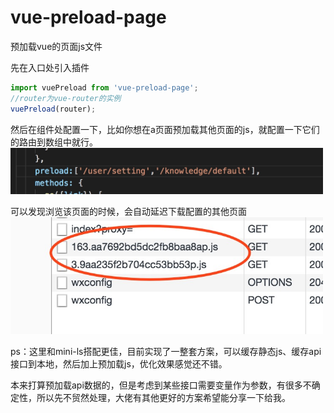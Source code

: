 # vue-preload-page

预加载vue的页面js文件

先在入口处引入插件
```javascript
import vuePreload from 'vue-preload-page';
//router为vue-router的实例
vuePreload(router);
```
然后在组件处配置一下，比如你想在a页面预加载其他页面的js，就配置一下它们的路由到数组中就行。
<br>
<img width="500"  src="https://raw.githubusercontent.com/liberties/vue-proload-page/master/static/1.jpg"/>

可以发现浏览该页面的时候，会自动延迟下载配置的其他页面
<br>
<img width="500"  src="https://raw.githubusercontent.com/liberties/vue-proload-page/master/static/2.jpg"/>

ps：这里和mini-ls搭配更佳，目前实现了一整套方案，可以缓存静态js、缓存api接口到本地，然后加上预加载js，优化效果感觉还不错。

本来打算预加载api数据的，但是考虑到某些接口需要变量作为参数，有很多不确定性，所以先不贸然处理，大佬有其他更好的方案希望能分享一下给我。
